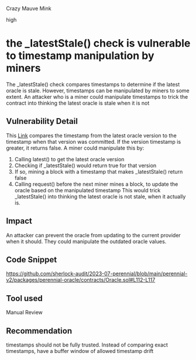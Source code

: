Crazy Mauve Mink

high

# the _latestStale() check is vulnerable to timestamp manipulation by miners
The _latestStale() check compares timestamps to determine if the latest oracle is stale. However, timestamps can be manipulated by miners to some extent. An attacker who is a miner could manipulate timestamps to trick the contract into thinking the latest oracle is stale when it is not
## Vulnerability Detail
This  [Link](https://github.com/sherlock-audit/2023-07-perennial/blob/main/perennial-v2/packages/perennial-oracle/contracts/Oracle.sol#L112-L117) compares the timestamp from the latest oracle version to the timestamp when that version was committed. If the version timestamp is greater, it returns false.
A miner could manipulate this by:
1. Calling latest() to get the latest oracle version
2. Checking if _latestStale() would return true for that version
3. If so, mining a block with a timestamp that makes _latestStale() return false
4. Calling request() before the next miner mines a block, to update the oracle based on the manipulated timestamp
This would trick _latestStale() into thinking the latest oracle is not stale, when it actually is.

## Impact
An attacker can prevent the oracle from updating to the current provider when it should. They could manipulate the outdated oracle values.
## Code Snippet
https://github.com/sherlock-audit/2023-07-perennial/blob/main/perennial-v2/packages/perennial-oracle/contracts/Oracle.sol#L112-L117
## Tool used

Manual Review

## Recommendation
timestamps should not be fully trusted. Instead of comparing exact timestamps, have a buffer window of allowed timestamp drift